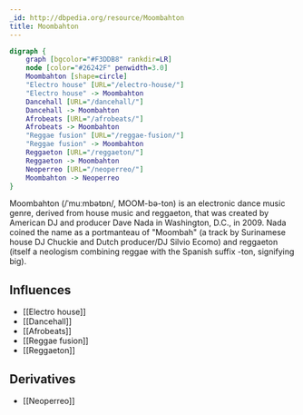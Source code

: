 ```yaml
---
_id: http://dbpedia.org/resource/Moombahton
title: Moombahton
---
```


```dot
digraph {
	graph [bgcolor="#F3DDB8" rankdir=LR]
	node [color="#26242F" penwidth=3.0]
	Moombahton [shape=circle]
	"Electro house" [URL="/electro-house/"]
	"Electro house" -> Moombahton
	Dancehall [URL="/dancehall/"]
	Dancehall -> Moombahton
	Afrobeats [URL="/afrobeats/"]
	Afrobeats -> Moombahton
	"Reggae fusion" [URL="/reggae-fusion/"]
	"Reggae fusion" -> Moombahton
	Reggaeton [URL="/reggaeton/"]
	Reggaeton -> Moombahton
	Neoperreo [URL="/neoperreo/"]
	Moombahton -> Neoperreo
}
```

Moombahton (/ˈmuːmbətɒn/, MOOM-bə-ton) is an electronic dance music genre, derived from house music and reggaeton, that was created by American DJ and producer Dave Nada in Washington, D.C., in 2009. Nada coined the name as a portmanteau of "Moombah" (a track by Surinamese house DJ Chuckie and Dutch producer/DJ Silvio Ecomo) and reggaeton (itself a neologism combining reggae with the Spanish suffix -ton, signifying big).

## Influences

- [[Electro house]]
- [[Dancehall]]
- [[Afrobeats]]
- [[Reggae fusion]]
- [[Reggaeton]]

## Derivatives

- [[Neoperreo]]

